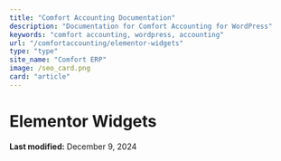 ```yaml
---
title: "Comfort Accounting Documentation"
description: "Documentation for Comfort Accounting for WordPress"
keywords: "comfort accounting, wordpress, accounting"
url: "/comfortaccounting/elementor-widgets"
type: "type"
site_name: "Comfort ERP"
image: /seo_card.png
card: "article"
---
```

# Elementor Widgets



**Last modified:** December 9, 2024